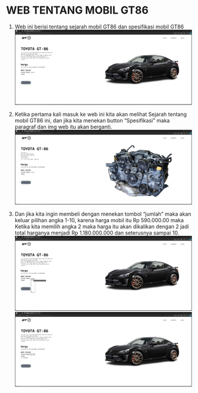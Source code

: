 # WEB TENTANG MOBIL GT86
1. Web ini berisi tentang sejarah mobil GT86 dan spesifikasi mobil GT86
![image](img/1.jpg)

2. Ketika pertama kali masuk ke web ini kita akan melihat Sejarah tentang mobil GT86 ini, dan jika kita menekan button “Spesifikasi” maka paragraf dan img web itu akan berganti.
![image](img/2.jpg)

3. Dan jika kita ingin membeli dengan menekan tombol “jumlah” maka akan keluar pilihan angka 1-10, karena harga mobil itu Rp 590.000.00 maka Ketika kita memilih angka 2 maka harga itu akan dikalikan dengan 2 jadi total harganya menjadi Rp 1.180.000.000 dan seterusnya sampai 10. 
![image](img/3.jpg)
![image](img/4.jpg)